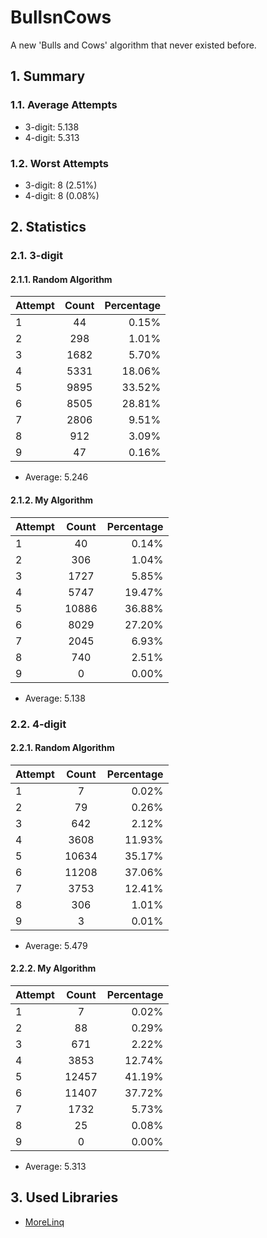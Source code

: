 # BullsnCows
A new 'Bulls and Cows' algorithm that never existed before.

## 1. Summary
### 1.1. Average Attempts
* 3-digit: 5.138
* 4-digit: 5.313
### 1.2. Worst Attempts
* 3-digit: 8 (2.51%)
* 4-digit: 8 (0.08%)
## 2. Statistics
### 2.1. 3-digit
#### 2.1.1. Random Algorithm
| Attempt        | Count           | Percentage  |
| -------------- |:---------------:| -----------:|
| 1 |	44 | 0.15% |
| 2 |	298 | 1.01% |
| 3 |	1682 | 5.70% |
| 4 |	5331 | 18.06% |
| 5 |	9895 | 33.52% |
| 6 |	8505 | 28.81% |
| 7 |	2806 | 9.51% |
| 8 |	912 | 3.09% |
| 9 |	47 | 0.16% |

* Average: 5.246

#### 2.1.2. My Algorithm
| Attempt        | Count           | Percentage  |
| -------------- |:---------------:| -----------:|
| 1 |	40 | 0.14%
| 2 |	306 | 1.04%
| 3 |	1727 | 5.85%
| 4 |	5747 | 19.47%
| 5 |	10886 | 36.88%
| 6 |	8029 | 27.20%
| 7 |	2045 | 6.93%
| 8 |	740 | 2.51%
| 9 |	0 | 0.00%

* Average: 5.138

### 2.2. 4-digit
#### 2.2.1. Random Algorithm
| Attempt        | Count           | Percentage  |
| -------------- |:---------------:| -----------:|
| 1 |	7 |	0.02% |
| 2 |	79 | 0.26% |
| 3	| 642	| 2.12% |
| 4	| 3608 | 11.93% |
| 5	| 10634	| 35.17% |
| 6	| 11208	| 37.06% |
| 7	| 3753 | 12.41% |
| 8	| 306 | 1.01% |
| 9	| 3	| 0.01% |

* Average: 5.479

#### 2.2.2. My Algorithm
| Attempt        | Count           | Percentage  |
| -------------- |:---------------:| -----------:|
| 1 |	7 |	0.02% |
| 2 |	88 | 0.29% |
| 3 |	671 |	2.22% |
| 4 |	3853 | 12.74% |
| 5 |	12457 | 41.19% |
| 6 |	11407 | 37.72% |
| 7 |	1732 | 5.73% |
| 8 |	25 | 0.08% |
| 9 |	0 | 0.00% |

* Average: 5.313

## 3. Used Libraries
* [MoreLinq](https://github.com/morelinq/MoreLINQ)

